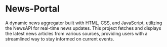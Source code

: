 # News-Portal
A dynamic news aggregator built with HTML, CSS, and JavaScript, utilizing the NewsAPI for real-time news updates. This project fetches and displays the latest news articles from various sources, providing users with a streamlined way to stay informed on current events.
